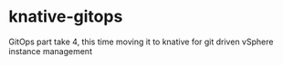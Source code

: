 # knative-gitops
GitOps part take 4, this time moving it to knative for git driven vSphere instance management
